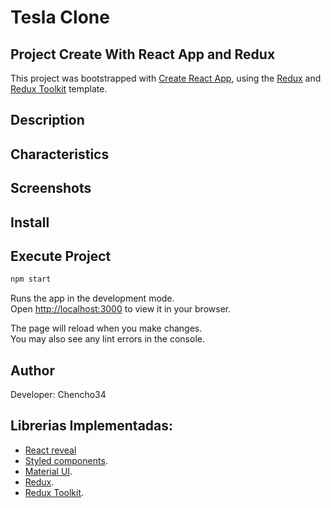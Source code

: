 # Tesla Clone

## Project Create With React App and Redux

This project was bootstrapped with [Create React App](https://github.com/facebook/create-react-app), using the [Redux](https://redux.js.org/) and [Redux Toolkit](https://redux-toolkit.js.org/) template.

## Description

## Characteristics

## Screenshots

## Install

## Execute Project

```bash
npm start
```

Runs the app in the development mode.\
Open [http://localhost:3000](http://localhost:3000) to view it in your browser.

The page will reload when you make changes.\
You may also see any lint errors in the console.

## Author

Developer: Chencho34

## Librerias Implementadas:

* [React reveal](https://www.react-reveal.com/)
* [Styled components](https://styled-components.com/).
* [Material UI](https://mui.com/material-ui/getting-started/installation/).
* [Redux](https://redux.js.org/).
* [Redux Toolkit](https://redux-toolkit.js.org/).



